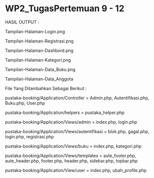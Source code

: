 # WP2_TugasPertemuan 9 - 12
HASIL OUTPUT :

Tampilan-Halaman-Login.png

Tampilan-Halaman-Registrasi.png

Tampilan-Halaman-Dashbord.png

Tampilan-Halaman-Kategori.png

Tampilan-Halaman-Data_Buku.png

Tampilan-Halaman-Data_Anggota

File Yang Ditambahkan Sebagai Berikut :

pustaka-booking/Application/Controller = Admin.php, Autentifikasi.php, Buku.php, User.php

pustaka-booking/Application/helpers = pustaka_helper.php

pustaka-booking/Application/Views/admin = index.php, login.php

pustaka-booking/Application/Views/autentifikasi = blok.php, gagal.php, login.php, registrasi.php

pustaka-booking/Application/Views/buku = index.php, kategori.php

pustaka-booking/Application/Views/templates = aute_footer.php, aute_header.php, footer.php, header.php, sidebar.php, topbar.php

pustaka-booking/Application/View/user = index.php, ubah_profile.php
